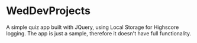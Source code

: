 # WedDevProjects
A simple quiz app built with JQuery, using Local Storage for Highscore logging. The app is just a sample, therefore it doesn't have full functionality.
